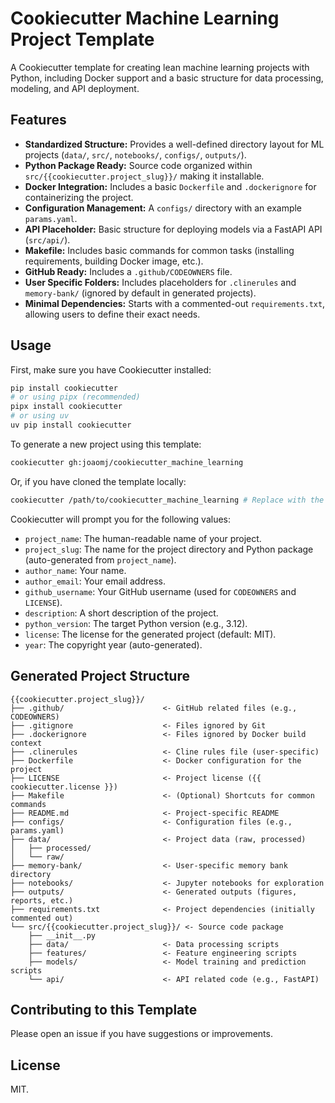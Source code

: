 # Cookiecutter Machine Learning Project Template

A Cookiecutter template for creating lean machine learning projects with Python, including Docker support and a basic structure for data processing, modeling, and API deployment.

## Features

* **Standardized Structure:** Provides a well-defined directory layout for ML projects (`data/`, `src/`, `notebooks/`, `configs/`, `outputs/`).
* **Python Package Ready:** Source code organized within `src/{{cookiecutter.project_slug}}/` making it installable.
* **Docker Integration:** Includes a basic `Dockerfile` and `.dockerignore` for containerizing the project.
* **Configuration Management:** A `configs/` directory with an example `params.yaml`.
* **API Placeholder:** Basic structure for deploying models via a FastAPI API (`src/api/`).
* **Makefile:** Includes basic commands for common tasks (installing requirements, building Docker image, etc.).
* **GitHub Ready:** Includes a `.github/CODEOWNERS` file.
* **User Specific Folders:** Includes placeholders for `.clinerules` and `memory-bank/` (ignored by default in generated projects).
* **Minimal Dependencies:** Starts with a commented-out `requirements.txt`, allowing users to define their exact needs.

## Usage

First, make sure you have Cookiecutter installed:

```bash
pip install cookiecutter
# or using pipx (recommended)
pipx install cookiecutter
# or using uv
uv pip install cookiecutter
```

To generate a new project using this template:

```bash
cookiecutter gh:joaomj/cookiecutter_machine_learning
```

Or, if you have cloned the template locally:

```bash
cookiecutter /path/to/cookiecutter_machine_learning # Replace with the actual local path
```

Cookiecutter will prompt you for the following values:

* `project_name`: The human-readable name of your project.
* `project_slug`: The name for the project directory and Python package (auto-generated from `project_name`).
* `author_name`: Your name.
* `author_email`: Your email address.
* `github_username`: Your GitHub username (used for `CODEOWNERS` and `LICENSE`).
* `description`: A short description of the project.
* `python_version`: The target Python version (e.g., 3.12).
* `license`: The license for the generated project (default: MIT).
* `year`: The copyright year (auto-generated).

## Generated Project Structure

```
{{cookiecutter.project_slug}}/
├── .github/                      <- GitHub related files (e.g., CODEOWNERS)
├── .gitignore                    <- Files ignored by Git
├── .dockerignore                 <- Files ignored by Docker build context
├── .clinerules                   <- Cline rules file (user-specific)
├── Dockerfile                    <- Docker configuration for the project
├── LICENSE                       <- Project license ({{ cookiecutter.license }})
├── Makefile                      <- (Optional) Shortcuts for common commands
├── README.md                     <- Project-specific README
├── configs/                      <- Configuration files (e.g., params.yaml)
├── data/                         <- Project data (raw, processed)
│   ├── processed/
│   └── raw/
├── memory-bank/                  <- User-specific memory bank directory
├── notebooks/                    <- Jupyter notebooks for exploration
├── outputs/                      <- Generated outputs (figures, reports, etc.)
├── requirements.txt              <- Project dependencies (initially commented out)
└── src/{{cookiecutter.project_slug}}/ <- Source code package
    ├── __init__.py
    ├── data/                     <- Data processing scripts
    ├── features/                 <- Feature engineering scripts
    ├── models/                   <- Model training and prediction scripts
    └── api/                      <- API related code (e.g., FastAPI)
```

## Contributing to this Template

Please open an issue if you have suggestions or improvements.

## License
MIT.